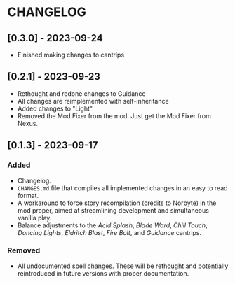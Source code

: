 # CHANGELOG

## \[0.3.0\] - 2023-09-24

+ Finished making changes to cantrips

## \[0.2.1\] - 2023-09-23

+ Rethought and redone changes to Guidance
+ All changes are reimplemented with self-inheritance
+ Added changes to "Light"
+ Removed the Mod Fixer from the mod. Just get the Mod Fixer from Nexus.

## \[0.1.3\] - 2023-09-17

### Added

- Changelog.
- `CHANGES.md` file that compiles all implemented changes in an easy to
read format.
- A workaround to force story recompilation (credits to Norbyte) in
the mod proper, aimed at streamlining development and simultaneous
vanilla play.
- Balance adjustments to the *Acid Splash*, *Blade Ward*,
*Chill Touch*, *Dancing Lights*, *Eldritch Blast*, *Fire Bolt*,
and *Guidance* cantrips.

### Removed

- All undocumented spell changes. These will be rethought and
potentially reintroduced in future versions with proper
documentation.
